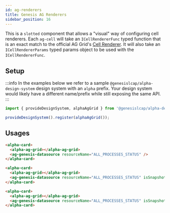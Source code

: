 ```yaml
---
id: ag-renderers
title: Genesis AG Renderers
sidebar_position: 16
---
```


This is a `slotted` component that allows a "visual" way of configuring cell renderers. Each `ag-cell` will take an `ICellRendererFunc` typed function that is an exact match to the official AG Grid's [Cell Renderer](https://www.ag-grid.com/javascript-data-grid/component-cell-renderer/). It will also take an `ICellRendererParams` typed params object to be used with the `ICellRendererFunc`.

## Setup

:::info
In the examples below we refer to a sample `@genesislcap/alpha-design-system` design system with an `alpha` prefix. Your design system would likely have a different name/prefix while still exposing the same API.
:::

```ts
import { provideDesignSystem, alphaAgGrid } from '@genesislcap/alpha-design-system';

provideDesignSystem().register(alphaAgGrid());
```

## Usages

```html title="Streaming data from ALL_PROCESS_STATUS data server"
<alpha-card>
  <alpha-ag-grid></alpha-ag-grid>
  <ag-genesis-datasource resourceName="ALL_PROCESSES_STATUS" />
</alpha-card>
```

```html title="Spanshot (one-time) data from ALL_PROCESS_STATUS data server"
<alpha-card>
  <alpha-ag-grid></alpha-ag-grid>
  <ag-genesis-datasource resourceName="ALL_PROCESSES_STATUS" isSnapshot="true" />
</alpha-card>
```

```html title="Spanshot (one-time) data from ALL_PROCESS_STATUS data server limited to 5 rows"
<alpha-card>
  <alpha-ag-grid></alpha-ag-grid>
  <ag-genesis-datasource resourceName="ALL_PROCESSES_STATUS" isSnapshot="true" maxRows="5" />
</alpha-card>
```
